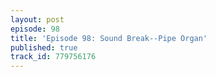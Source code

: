 ```yaml
---
layout: post
episode: 98
title: 'Episode 98: Sound Break--Pipe Organ'
published: true
track_id: 779756176
---
```

<div class='list post-player' track='{{page.track_id}}'></div>

